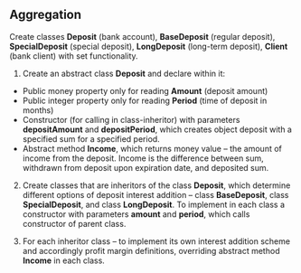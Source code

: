 ## Aggregation

Create classes **Deposit** (bank account), **BaseDeposit** (regular deposit), **SpecialDeposit** (special deposit), **LongDeposit** (long-term deposit), **Client** (bank client) with set functionality.  

1. Create an abstract class **Deposit** and declare within it:
- Public money property only for reading **Amount** (deposit amount)
- Public integer property only for reading **Period** (time of deposit in months)
- Constructor (for calling in class-inheritor) with parameters **depositAmount** and **depositPeriod**, which creates object deposit with a specified sum for a specified period.
- Abstract method **Income**, which returns money value – the amount of income from the deposit. Income is the difference between sum, withdrawn from deposit upon expiration date, and deposited sum.

2. Сreate classes that are inheritors of the class **Deposit**, which determine different options of deposit interest addition – class **BaseDeposit**, class **SpecialDeposit**, and class **LongDeposit**. To implement in each class a constructor with parameters **amount** and **period**, which calls constructor of parent class.

3. For each inheritor class – to implement its own interest addition scheme and accordingly profit margin definitions, overriding abstract method **Income** in each class.
